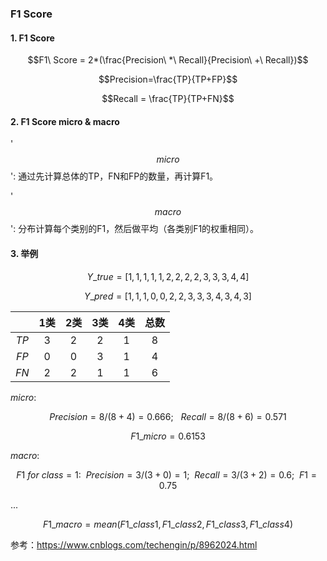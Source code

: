 ### F1 Score 

#### 1. F1 Score

$$F1\ Score = 2*(\frac{Precision\  *\ Recall}{Precision\ +\ Recall})$$

$$Precision=\frac{TP}{TP+FP}$$

$$Recall = \frac{TP}{TP+FN}$$



#### 2. F1 Score micro & macro

'$$micro$$': 通过先计算总体的TP，FN和FP的数量，再计算F1。

'$$macro$$': 分布计算每个类别的F1，然后做平均（各类别F1的权重相同）。



#### 3. 举例

$$Y\_true=[1,1,1,1,1,2,2,2,2,3,3,3,4,4]$$

$$Y\_pred=[1,1,1,0,0,2,2,3,3,3,4,3,4,3]$$

|      | 1类  | 2类  | 3类  | 4类  | 总数 |
| :--: | :--: | :--: | :--: | :--: | :--: |
| $TP$ |  3   |  2   |  2   |  1   |  8   |
| $FP$ |  0   |  0   |  3   |  1   |  4   |
| $FN$ |  2   |  2   |  1   |  1   |  6   |

$micro:$

$$Precision=8/(8+4)=0.666;\ \ \ Recall=8/(8+6)=0.571$$

$$F1\_micro=0.6153$$



$macro:$

$$F1\ for\ class=1:\ \ Precision=3/(3+0)=1;\ \ Recall=3/(3+2)=0.6;\ \ F1=0.75$$

...

$$F1\_macro=mean(F1\_class1, F1\_class2, F1\_class3, F1\_class4)$$





参考：https://www.cnblogs.com/techengin/p/8962024.html







